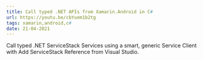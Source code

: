 ```yaml
---
title: Call typed .NET APIs from Xamarin.Android in C#
url: https://youtu.be/cbYuem1b2tg
tags: xamarin,android,c#
date: 21-04-2021
---
```


Call typed .NET ServiceStack Services using a smart, generic Service Client with Add ServiceStack Reference from Visual Studio.
